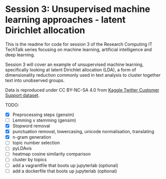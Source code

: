 # Session 3: Unsupervised machine learning approaches - latent Dirichlet allocation

This is the readme for code for session 3 of the Research Computing IT TechTalk series focusing on machine learning, artificial intelligence and deep learning.

Session 3 will cover an example of unsupervised machine learning, specifically looking at latent Dirichlet allocation (LDA), a form of dimensionality reduction commonly used in text analysis to cluster together text into unobserved groups.

Data is reproduced under CC BY-NC-SA 4.0 from [Kaggle Twitter Customer Support dataset](https://www.kaggle.com/thoughtvector/customer-support-on-twitter/data).

TODO:
- [x] Preprocessing steps (gensim)
- [ ] Lemming v stemming (gensim)
- [x] Stopword removal
- [x] punctuation removal, lowercasing, unicode normalisation, translating
- [x] n-gram generation
- [ ] topic number selection
- [ ] pyLDAvis
- [ ] heatmap cosine similarity comparison
- [ ] cluster by topics
- [ ] add a vagrantfile that boots up jupyterlab (optional)
- [ ] add a dockerfile that boots up jupyterlab (optional)
